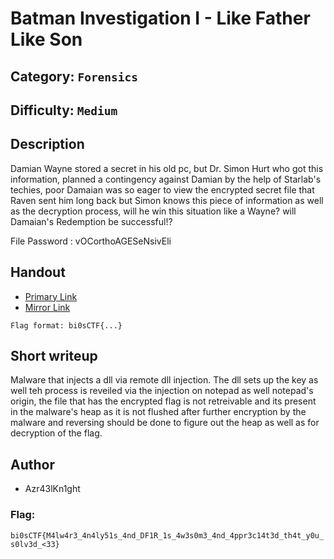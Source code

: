 # Batman Investigation I - Like Father Like Son
## Category: `Forensics`
## Difficulty: `Medium`

## Description

Damian Wayne stored a secret in his old pc, but Dr. Simon Hurt who got this information, planned a contingency against Damian by the help of Starlab's techies, poor Damaian was so eager to view the encrypted secret file that Raven sent him long back but Simon knows this piece of information as well as the decryption process, will he win this situation like a Wayne? will Damaian's Redemption be successful!?

File Password : vOCorthoAGESeNsivEli

## Handout
+ [Primary Link](https://drive.google.com/file/d/1Ewusc9amOY6GbWTWqPut45EyL7wGBweO/view?usp=sharing)
+ [Mirror Link](https://mega.nz/file/giFxmCJR#YFJICgO-0hVKalHCImRam49ErvNHsG-JY38pEVLFKxE)


`Flag format: bi0sCTF{...}`

## Short writeup

Malware that injects a dll via remote dll injection. The dll sets up the key as well teh process is reveiled via the injection on notepad as well notepad's origin, the file that has the encrypted flag is not retreivable and its present in the malware's heap as it is not flushed after further encryption by the malware and reversing should be done to figure out the heap as well as for decryption of the flag.

## Author
- Azr43lKn1ght

### Flag: 
`bi0sCTF{M4lw4r3_4n4ly51s_4nd_DF1R_1s_4w3s0m3_4nd_4ppr3c14t3d_th4t_y0u_s0lv3d_<33}`
